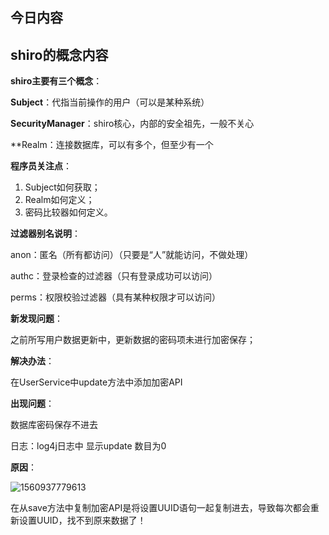 ## 今日内容

## shiro的概念内容

**shiro主要有三个概念**：

**Subject**：代指当前操作的用户（可以是某种系统）

**SecurityManager**：shiro核心，内部的安全祖先，一般不关心

**Realm：连接数据库，可以有多个，但至少有一个

**程序员关注点**：

1. Subject如何获取；
2. Realm如何定义；
3. 密码比较器如何定义。

**过滤器别名说明**：

anon：匿名（所有都访问）（只要是“人”就能访问，不做处理）

authc：登录检查的过滤器（只有登录成功可以访问）

perms：权限校验过滤器（具有某种权限才可以访问）

















**新发现问题**：

之前所写用户数据更新中，更新数据的密码项未进行加密保存；

**解决办法**：

在UserService中update方法中添加加密API

**出现问题**：

数据库密码保存不进去

日志：log4j日志中 显示update 数目为0

**原因**：

![1560937779613](F:\黑马程序员\MyAtomNotes\images\1560937779613.png)

在从save方法中复制加密API是将设置UUID语句一起复制进去，导致每次都会重新设置UUID，找不到原来数据了！